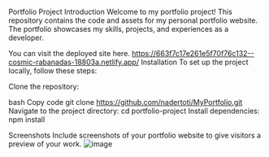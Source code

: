 Portfolio Project
Introduction
Welcome to my portfolio project! This repository contains the code and assets for my personal portfolio website. The portfolio showcases my skills, projects, and experiences as a developer.

You can visit the deployed site here.
https://663f7c17e261e5f70f76c132--cosmic-rabanadas-18803a.netlify.app/
Installation
To set up the project locally, follow these steps:

Clone the repository:

bash
Copy code
git clone https://github.com/nadertoti/MyPortfolio.git
Navigate to the project directory:
cd portfolio-project
Install dependencies:
npm install

Screenshots
Include screenshots of your portfolio website to give visitors a preview of your work.
![image](https://github.com/nadertoti/MyPortfolio/assets/88191814/a5422506-3571-42c1-b43f-5affa5df6aa4)
